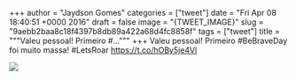 
+++
author = "Jaydson Gomes"
categories = ["tweet"]
date = "Fri Apr 08 18:40:51 +0000 2016"
draft = false
image = "{TWEET_IMAGE}"
slug = "9aebb2baa8c18f4397b8db89a422a68d4fc8858f"
tags = ["tweet"]
title = """Valeu pessoal! Primeiro #..."""
+++
Valeu pessoal! Primeiro #BeBraveDay foi muito massa! #LetsRoar https://t.co/hOBy5je4Vl

![](/images/tweet-media/718508923565826048-CfioCGVXEAAyO5l.jpg)